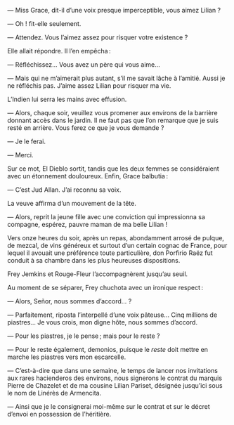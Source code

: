 — Miss Grace, dit-il d’une voix presque imperceptible, vous aimez Lilian ?

— Oh ! fit-elle seulement.

— Attendez. Vous l’aimez assez pour risquer votre existence ?

Elle allait répondre. Il l’en empêcha :

— Réfléchissez... Vous avez un père qui vous aime...

— Mais qui ne m’aimerait plus autant, s’il me savait lâche à l’amitié. Aussi je ne réfléchis pas. J’aime assez Lilian pour risquer ma vie.

L’Indien lui serra les mains avec effusion.

— Alors, chaque soir, veuillez vous promener aux environs de la barrière
donnant accès dans le jardin. Il ne faut pas que l’on remarque que je suis
resté en arrière. Vous ferez ce que je vous demande ?

— Je le ferai.

— Merci.

Sur ce mot, El Dieblo sortit, tandis que les deux femmes se considéraient
avec un étonnement douloureux. Enfin, Grace balbutia :

— C’est Jud Allan. J’ai reconnu sa voix.

La veuve affirma d’un mouvement de la tête.

— Alors, reprit la jeune fille avec une conviction qui impressionna sa
compagne, espérez, pauvre maman de ma belle Lilian !

Vers onze heures du soir, après un repas, abondamment arrosé de pulque,
de mezcal, de vins généreux et surtout d’un certain cognac de France, pour
lequel il avouait une préférence toute particulière, don Porfirio Raëz fut
conduit à sa chambre dans les plus heureuses dispositions.

Frey Jemkins et Rouge-Fleur l’accompagnèrent jusqu’au seuil.

Au moment de se séparer, Frey chuchota avec un ironique respect :

— Alors, Señor, nous sommes d’accord... ?

— Parfaitement, riposta l’interpellé d’une voix pâteuse... Cinq millions de
piastres... Je vous crois, mon digne hôte, nous sommes d’accord.

— Pour les piastres, je le pense ; mais pour le reste ?

— Pour le reste également, demonios, puisque le _reste_ doit mettre en
marche les piastres vers mon escarcelle.

— C’est-à-dire que dans une semaine, le temps de lancer nos invitations aux rares hacienderos des environs, nous signerons le contrat du marquis Pierre de Chazelet et de ma cousine Lilian Pariset, désignée jusqu’ici sous le
nom de Linérès de Armencita.

— Ainsi que je le consignerai moi-même sur le contrat et sur le décret
d’envoi en possession de l’héritière.
